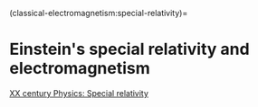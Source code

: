 (classical-electromagnetism:special-relativity)=
# Einstein's special relativity and electromagnetism

[XX century Physics: Special relativity](https://basics2022.github.io/bbooks-physics-modern/ch/relativity-special/intro.html)
